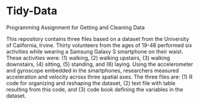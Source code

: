 # Tidy-Data
Programming Assignment for Getting and Cleaning Data

This repository contains three files based on a dataset from the University of California, Irvine. Thirty volunteers from the ages of 19-48 performed six activities while wearing a Samsung Galaxy S smartphone on their waist. These activities were: (1) walking, (2) walking upstairs, (3) walking downstairs, (4) sitting, (5) standing, and (6) laying. Using the accelerometer and gyroscope embedded in the smartphones, researchers measured acceleration and velocity across three spatial axes. The three files are: (1) R code for organizing and reshaping the dataset, (2) text file with table resulting from this code, and (3) code book defining the variables in the dataset.
